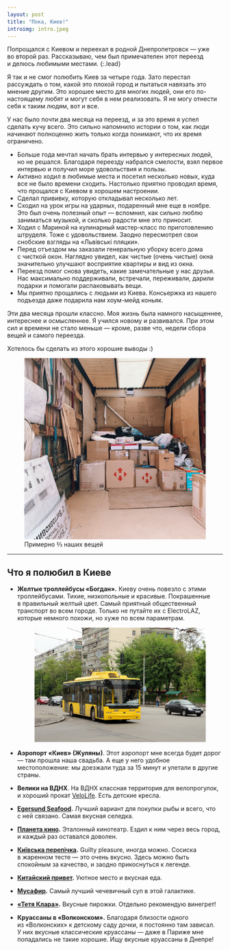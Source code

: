 ```yaml
---
layout: post
title: "Пока, Киев!"
introimg: intro.jpeg
---
```


Попрощался с Киевом и переехал в родной Днепропетровск — уже во второй раз. Рассказываю, чем был примечателен этот переезд и делюсь любимыми местами.
{:.lead}

<!-- more -->

Я так и не смог полюбить Киев за четыре года. Зато перестал рассуждать о том, какой это плохой город и пытаться навязать это мнение другим. Это хорошее место для многих людей, они его по-настоящему любят и могут себя в нем реализовать. Я не могу отнести себя к таким людям, вот и все.

У нас было почти два месяца на переезд, и за это время я успел сделать кучу всего. Это сильно напомнило истории о том, как люди начинают полноценно жить только когда понимают, что их время ограничено.

- Больше года мечтал начать брать интервью у интересных людей, но не решался. Благодаря переезду набрался смелости, взял первое интервью и получил море удовольствия и пользы.
- Активно ходил в любимые места и посетил несколько новых, куда все не было времени сходить. Настолько приятно проводил время, что прощался с Киевом в хорошем настроении.
- Сделал прививку, которую откладывал несколько лет.
- Сходил на урок игры на ударных, подаренный мне еще в ноябре. Это был очень полезный опыт — вспомнил, как сильно люблю заниматься музыкой, и сколько радости мне это приносит.
- Ходил с Мариной на кулинарный мастер-класс по приготовлению штруделя. Тоже с удовольствием. Заодно пересмотрел свои снобские взгляды на «Львівські пляцки».
- Перед отъездом мы заказали генеральную уборку всего дома с чисткой окон. Наглядно увидел, как чистые (очень чистые) окна значительно улучшают восприятие квартиры и вид из окна.
- Переезд помог снова увидеть, какие замечательные у нас друзья. Нас максимально поддерживали, встречали, переживали, дарили подарки и помогали распаковывать вещи.
- Мы приятно прощались с людьми из Киева. Консьержка из нашего подъезда даже подарила нам хоум-мейд коньяк.

Эти два месяца прошли классно. Моя жизнь была намного насыщеннее, интереснее и осмысленнее. Я учился новому и развивался. При этом сил и времени не стало меньше — кроме, разве что, недели сбора вещей и самого переезда.

Хотелось бы сделать из этого хорошие выводы :)


<figure>
  <img src="/i/blog/goodbye-kiev/IMG_1477.JPG" alt="">
  <figcaption>Примерно ⅔ наших вещей</figcaption>
</figure>


* * *

## Что я полюбил в Киеве

- **Желтые троллейбусы «Богдан».** Киеву очень повезло с этими троллейбусами. Тихие, низкопольные и красивые. Покрашенные в правильный желтый цвет. Самый приятный общественный транспорт во всем городе. Только не путайте их с ElectroLAZ, которые немного похожи, но хуже по всем параметрам.<figure><img src="/i/blog/goodbye-kiev/trolley.jpg" alt=""></figure>

- **Аэропорт «Киев» (Жуляны)**. Этот аэропорт мне всегда будет дорог — там прошла наша свадьба. А еще у него удобное местоположение: мы доезжали туда за 15 минут и улетали в другие страны.
- **Велики на ВДНХ**. На ВДНХ классная территория для велопрогулок, и хороший прокат [VeloLife](https://www.facebook.com/velolifekiev/). Есть детские кресла.
- **[Egersund Seafood](http://egersund.ua).** Лучший вариант для покупки рыбы и всего, что с ней связано. Самая вкусная селедка.
- **[Планета кино](https://planetakino.ua).** Эталонный кинотеатр. Ездил к ним через весь город, и каждый раз оставался доволен.
- **[Київська перепічка](https://uk.wikipedia.org/wiki/Київська_перепічка).** Guilty pleasure, иногда можно. Сосиска в жаренном тесте — это очень вкусно. Здесь можно быть спокойным за качество, и заодно прикоснуться к легенде.
- **[Китайский привет](https://www.facebook.com/hihichina/).** Уютное место и вкусная еда.
- **[Мусафир](https://www.musafir.com.ua).** Самый лучший чечевичный суп в этой галактике.
- **[«Тетя Клара»](https://klara.ua).** Вкусные пирожки. Отдельно рекомендую  винегрет!
- **Круассаны в «Волконском».** Благодаря близости одного из «Волконских» к детскому саду дочки, я постоянно там зависал. У них вкусные классические круассаны — даже в Париже мне попадались не такие хорошие. Ищу вкусные круассаны в Днепре!
